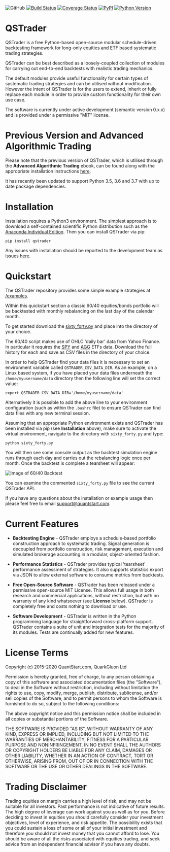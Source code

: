 ![GitHub](https://img.shields.io/github/license/mhallsmoore/qstrader)
[![Build Status](https://travis-ci.org/mhallsmoore/qstrader.svg?branch=master)](https://travis-ci.org/mhallsmoore/qstrader)
[![Coverage Status](https://coveralls.io/repos/github/mhallsmoore/qstrader/badge.svg?branch=development)](https://coveralls.io/github/mhallsmoore/qstrader?branch=master)
[![PyPI](https://img.shields.io/pypi/v/qstrader)](https://pypi.org/project/qstrader)
[![Python Version](https://img.shields.io/pypi/pyversions/qstrader)](https://pypi.org/project/qstrader)

# QSTrader

QSTrader is a free Python-based open-source modular schedule-driven backtesting framework for long-only equities and ETF based systematic trading strategies.

QSTrader can be best described as a loosely-coupled collection of modules for carrying out end-to-end backtests with realistic trading mechanics. 

The default modules provide useful functionality for certain types of systematic trading strategies and can be utilised without modification. However the intent of QSTrader is for the users to extend, inherit or fully replace each module in order to provide custom functionality for their own use case.

The software is currently under active development (semantic version 0.x.x) and is provided under a permissive "MIT" license.

# Previous Version and Advanced Algorithmic Trading

Please note that the previous version of QSTrader, which is utilised through the **Advanced Algorithmic Trading** ebook, can be found along with the appropriate installation instructions [here](https://github.com/mhallsmoore/qstrader/tree/advanced-algorithmic-trading).

It has recently been updated to support Python 3.5, 3.6 and 3.7 with up to date package dependencies.

# Installation

Installation requires a Python3 environment. The simplest approach is to download a self-contained scientific Python distribution such as the [Anaconda Individual Edition](https://www.anaconda.com/products/individual#Downloads). Then you can install QSTrader via pip:

```
pip install qstrader
```

Any issues with installation should be reported to the development team as issues [here](https://github.com/mhallsmoore/qstrader/issues).

# Quickstart

The QSTrader repository provides some simple example strategies at [/examples](https://github.com/mhallsmoore/qstrader/tree/master/examples).

Within this quickstart section a classic 60/40 equities/bonds portfolio will be backtested with monthly rebalancing on the last day of the calendar month. 

To get started download the [sixty_forty.py](https://github.com/mhallsmoore/qstrader/blob/master/examples/sixty_forty.py) and place into the directory of your choice.

The 60/40 script makes use of OHLC 'daily bar' data from Yahoo Finance. In particular it requires the [SPY](https://finance.yahoo.com/quote/SPY/history?p=SPY) and [AGG](https://finance.yahoo.com/quote/AGG/history?p=AGG) ETFs data. Download the full history for each and save as CSV files in the directory of your choice.

In order to help QSTrader find your data files it is necessary to set an environment variable called ``QSTRADER_CSV_DATA_DIR``. As an example, on a Linux based system, if you have placed your data files underneath the ``/home/myusername/data`` directory then the following line will set the correct value:

```
export QSTRADER_CSV_DATA_DIR='/home/myusername/data'
```

Alternatively it is possible to add the above line to your environment configuration (such as within the ``.bashrc`` file) to ensure QSTrader can find data files with any new terminal session.

Assuming that an appropriate Python environment exists and QSTrader has been installed via pip (see **Installation** above), make sure to activate the virtual environment, navigate to the directory with ``sixty_forty.py`` and type:

```
python sixty_forty.py
```

You will then see some console output as the backtest simulation engine runs through each day and carries out the rebalancing logic once per month. Once the backtest is complete a tearsheet will appear:

![Image of 60/40 Backtest](https://quantstartmedia.s3.amazonaws.com/images/qstrader_sixty_forty_backtest.png)

You can examine the commented ``sixty_forty.py`` file to see the current QSTrader API.

If you have any questions about the installation or example usage then please feel free to email [support@quantstart.com](mailto:support@quantstart.com).

# Current Features

* **Backtesting Engine** - QSTrader employs a schedule-based portfolio construction approach to systematic trading. Signal generation is decoupled from portfolio construction, risk management, execution and simulated brokerage accounting in a modular, object-oriented fashion.

* **Performance Statistics** - QSTrader provides typical 'tearsheet' performance assessment of strategies. It also supports statistics export via JSON to allow external software to consume metrics from backtests.

* **Free Open-Source Software** - QSTrader has been released under a permissive open-source MIT License. This allows full usage in both research and commercial applications, without restriction, but with no warranty of any kind whatsoever (see **License** below). QSTrader is completely free and costs nothing to download or use.

* **Software Development** - QSTrader is written in the Python programming language for straightforward cross-platform support. QSTrader contains a suite of unit and integration tests for the majority of its modules. Tests are continually added for new features.

# License Terms

Copyright (c) 2015-2020 QuantStart.com, QuarkGluon Ltd

Permission is hereby granted, free of charge, to any person obtaining a copy of this software and associated documentation files (the "Software"), to deal in the Software without restriction, including without limitation the rights to use, copy, modify, merge, publish, distribute, sublicense, and/or sell copies of the Software, and to permit persons to whom the Software is furnished to do so, subject to the following conditions:

The above copyright notice and this permission notice shall be included in all copies or substantial portions of the Software.

THE SOFTWARE IS PROVIDED "AS IS", WITHOUT WARRANTY OF ANY KIND, EXPRESS OR IMPLIED, INCLUDING BUT NOT LIMITED TO THE WARRANTIES OF MERCHANTABILITY, FITNESS FOR A PARTICULAR PURPOSE AND NONINFRINGEMENT. IN NO EVENT SHALL THE AUTHORS OR COPYRIGHT HOLDERS BE LIABLE FOR ANY CLAIM, DAMAGES OR OTHER LIABILITY, WHETHER IN AN ACTION OF CONTRACT, TORT OR OTHERWISE, ARISING FROM, OUT OF OR IN CONNECTION WITH THE SOFTWARE OR THE USE OR OTHER DEALINGS IN THE SOFTWARE.

# Trading Disclaimer

Trading equities on margin carries a high level of risk, and may not be suitable for all investors. Past performance is not indicative of future results. The high degree of leverage can work against you as well as for you. Before deciding to invest in equities you should carefully consider your investment objectives, level of experience, and risk appetite. The possibility exists that you could sustain a loss of some or all of your initial investment and therefore you should not invest money that you cannot afford to lose. You should be aware of all the risks associated with equities trading, and seek advice from an independent financial advisor if you have any doubts.
